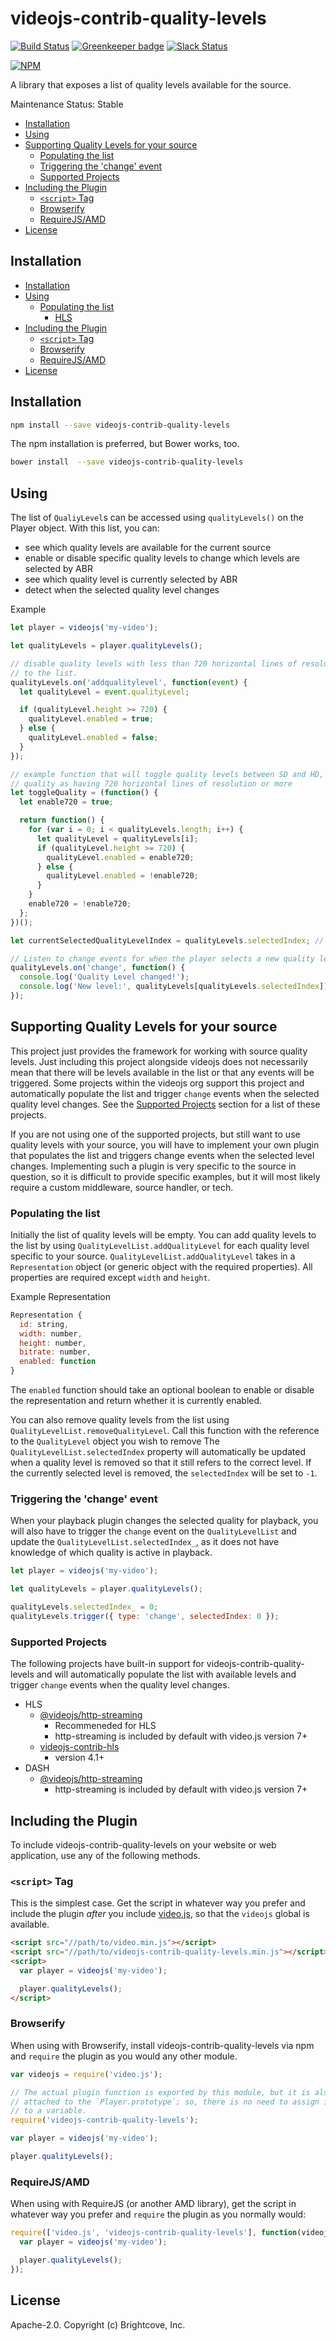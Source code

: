 # videojs-contrib-quality-levels
[![Build Status](https://travis-ci.org/videojs/videojs-contrib-quality-levels.svg?branch=master)](https://travis-ci.org/videojs/videojs-contrib-quality-levels)
[![Greenkeeper badge](https://badges.greenkeeper.io/videojs/videojs-contrib-quality-levels.svg)](https://greenkeeper.io/)
[![Slack Status](http://slack.videojs.com/badge.svg)](http://slack.videojs.com)

[![NPM](https://nodei.co/npm/videojs-contrib-quality-levels.png?downloads=true&downloadRank=true)](https://nodei.co/npm/videojs-contrib-quality-levels/)

A library that exposes a list of quality levels available for the source.

Maintenance Status: Stable

<!-- START doctoc generated TOC please keep comment here to allow auto update -->
<!-- DON'T EDIT THIS SECTION, INSTEAD RE-RUN doctoc TO UPDATE -->


- [Installation](#installation)
- [Using](#using)
- [Supporting Quality Levels for your source](#supporting-quality-levels-for-your-source)
  - [Populating the list](#populating-the-list)
  - [Triggering the 'change' event](#triggering-the-change-event)
  - [Supported Projects](#supported-projects)
- [Including the Plugin](#including-the-plugin)
  - [`<script>` Tag](#script-tag)
  - [Browserify](#browserify)
  - [RequireJS/AMD](#requirejsamd)
- [License](#license)

<!-- END doctoc generated TOC please keep comment here to allow auto update -->

## Installation

- [Installation](#installation)
- [Using](#using)
  - [Populating the list](#populating-the-list)
    - [HLS](#hls)
- [Including the Plugin](#including-the-plugin)
  - [`<script>` Tag](#script-tag)
  - [Browserify](#browserify)
  - [RequireJS/AMD](#requirejsamd)
- [License](#license)

<!-- END doctoc generated TOC please keep comment here to allow auto update -->
## Installation

```sh
npm install --save videojs-contrib-quality-levels
```

The npm installation is preferred, but Bower works, too.

```sh
bower install  --save videojs-contrib-quality-levels
```

## Using

The list of `QualiyLevel`s can be accessed using `qualityLevels()` on the Player object.
With this list, you can:
 * see which quality levels are available for the current source
 * enable or disable specific quality levels to change which levels are selected by ABR
 * see which quality level is currently selected by ABR
 * detect when the selected quality level changes

Example
```js
let player = videojs('my-video');

let qualityLevels = player.qualityLevels();

// disable quality levels with less than 720 horizontal lines of resolution when added
// to the list.
qualityLevels.on('addqualitylevel', function(event) {
  let qualityLevel = event.qualityLevel;

  if (qualityLevel.height >= 720) {
    qualityLevel.enabled = true;
  } else {
    qualityLevel.enabled = false;
  }
});

// example function that will toggle quality levels between SD and HD, defining and HD
// quality as having 720 horizontal lines of resolution or more
let toggleQuality = (function() {
  let enable720 = true;

  return function() {
    for (var i = 0; i < qualityLevels.length; i++) {
      let qualityLevel = qualityLevels[i];
      if (qualityLevel.height >= 720) {
        qualityLevel.enabled = enable720;
      } else {
        qualityLevel.enabled = !enable720;
      }
    }
    enable720 = !enable720;
  };
})();

let currentSelectedQualityLevelIndex = qualityLevels.selectedIndex; // -1 if no level selected

// Listen to change events for when the player selects a new quality level
qualityLevels.on('change', function() {
  console.log('Quality Level changed!');
  console.log('New level:', qualityLevels[qualityLevels.selectedIndex]);
});
```
## Supporting Quality Levels for your source
This project just provides the framework for working with source quality levels. Just including this project alongside videojs does not necessarily mean that there will be levels available in the list or that any events will be triggered. Some projects within the videojs org support this project and automatically populate the list and trigger `change` events when the selected quality level changes. See the [Supported Projects](#supported-projects) section for a list of these projects.

If you are not using one of the supported projects, but still want to use quality levels with your source, you will have to implement your own plugin that populates the list and triggers change events when the selected level changes. Implementing such a plugin is very specific to the source in question, so it is difficult to provide specific examples, but it will most likely require a custom middleware, source handler, or tech.

### Populating the list
Initially the list of quality levels will be empty. You can add quality levels to the list by using `QualityLevelList.addQualityLevel` for each quality level specific to your source. `QualityLevelList.addQualityLevel` takes in a `Representation` object (or generic object with the required properties). All properties are required except `width` and `height`.

Example Representation
```js
Representation {
  id: string,
  width: number,
  height: number,
  bitrate: number,
  enabled: function
}
```

The `enabled` function should take an optional boolean to enable or disable the representation and return whether it is currently enabled.

You can also remove quality levels from the list using `QualityLevelList.removeQualityLevel`. Call this function with the reference to the `QualityLevel` object you wish to remove  The `QualityLevelList.selectedIndex` property will automatically be updated when a quality level is removed so that it still refers to the correct level. If the currently selected level is removed, the `selectedIndex` will be set to `-1`.

### Triggering the 'change' event

When your playback plugin changes the selected quality for playback, you will also have to trigger the `change` event on the `QualityLevelList` and update the `QualityLevelList.selectedIndex_`, as it does not have knowledge of which quality is active in playback.

```js
let player = videojs('my-video');

let qualityLevels = player.qualityLevels();

qualityLevels.selectedIndex_ = 0;
qualityLevels.trigger({ type: 'change', selectedIndex: 0 });
```

### Supported Projects

The following projects have built-in support for videojs-contrib-quality-levels and will automatically populate the list with available levels and trigger `change` events when the quality level changes.

* HLS
  * [@videojs/http-streaming](https://github.com/videojs/http-streaming)
    * Recommeneded for HLS
    * http-streaming is included by default with video.js version 7+
  * [videojs-contrib-hls](https://github.com/videojs/videojs-contrib-hls)
    * version 4.1+
* DASH
  * [@videojs/http-streaming](https://github.com/videojs/http-streaming)
    * http-streaming is included by default with video.js version 7+

## Including the Plugin

To include videojs-contrib-quality-levels on your website or web application, use any of the following methods.

### `<script>` Tag

This is the simplest case. Get the script in whatever way you prefer and include the plugin _after_ you include [video.js][videojs], so that the `videojs` global is available.

```html
<script src="//path/to/video.min.js"></script>
<script src="//path/to/videojs-contrib-quality-levels.min.js"></script>
<script>
  var player = videojs('my-video');

  player.qualityLevels();
</script>
```

### Browserify

When using with Browserify, install videojs-contrib-quality-levels via npm and `require` the plugin as you would any other module.

```js
var videojs = require('video.js');

// The actual plugin function is exported by this module, but it is also
// attached to the `Player.prototype`; so, there is no need to assign it
// to a variable.
require('videojs-contrib-quality-levels');

var player = videojs('my-video');

player.qualityLevels();
```

### RequireJS/AMD

When using with RequireJS (or another AMD library), get the script in whatever way you prefer and `require` the plugin as you normally would:

```js
require(['video.js', 'videojs-contrib-quality-levels'], function(videojs) {
  var player = videojs('my-video');

  player.qualityLevels();
});
```

## License

Apache-2.0. Copyright (c) Brightcove, Inc.


[videojs]: http://videojs.com/
